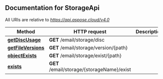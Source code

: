 
## Documentation for StorageApi

All URIs are relative to *https://api.aspose.cloud/v4.0*

Method | HTTP request | Description
------ | ------------ | -----------
 [**getDiscUsage**](StorageApi.md#getDiscUsage) | **GET** /email/storage/disc | 
 [**getFileVersions**](StorageApi.md#getFileVersions) | **GET** /email/storage/version/{path} | 
 [**objectExists**](StorageApi.md#objectExists) | **GET** /email/storage/exist/{path} | 
 [**exists**](StorageApi.md#exists) | **GET** /email/storage/{storageName}/exist | 



